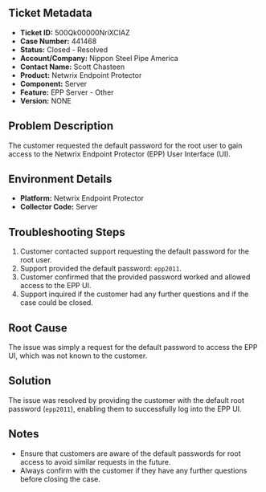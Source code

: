 ## Ticket Metadata
- **Ticket ID:** 500Qk00000NriXCIAZ
- **Case Number:** 441468
- **Status:** Closed - Resolved
- **Account/Company:** Nippon Steel Pipe America
- **Contact Name:** Scott Chasteen
- **Product:** Netwrix Endpoint Protector
- **Component:** Server
- **Feature:** EPP Server - Other
- **Version:** NONE

## Problem Description
The customer requested the default password for the root user to gain access to the Netwrix Endpoint Protector (EPP) User Interface (UI).

## Environment Details
- **Platform:** Netwrix Endpoint Protector
- **Collector Code:** Server

## Troubleshooting Steps
1. Customer contacted support requesting the default password for the root user.
2. Support provided the default password: `epp2011`.
3. Customer confirmed that the provided password worked and allowed access to the EPP UI.
4. Support inquired if the customer had any further questions and if the case could be closed.

## Root Cause
The issue was simply a request for the default password to access the EPP UI, which was not known to the customer.

## Solution
The issue was resolved by providing the customer with the default root password (`epp2011`), enabling them to successfully log into the EPP UI.

## Notes
- Ensure that customers are aware of the default passwords for root access to avoid similar requests in the future.
- Always confirm with the customer if they have any further questions before closing the case.
